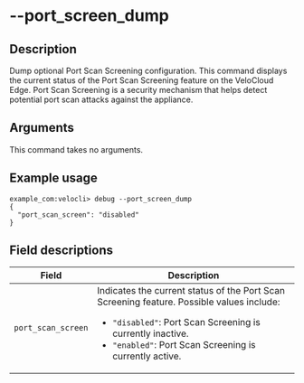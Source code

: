 #	--port_screen_dump

##	Description
Dump optional Port Scan Screening configuration. This command displays the current status of the Port Scan Screening feature on the VeloCloud Edge. Port Scan Screening is a security mechanism that helps detect potential port scan attacks against the appliance.

##  Arguments
This command takes no arguments.

##  Example usage
```
example_com:velocli> debug --port_screen_dump
{
  "port_scan_screen": "disabled"
}
```

##  Field descriptions
| Field              | Description                                                                                                |
|--------------------|------------------------------------------------------------------------------------------------------------|
| `port_scan_screen` | Indicates the current status of the Port Scan Screening feature. Possible values include:<ul><li>`"disabled"`: Port Scan Screening is currently inactive.</li><li>`"enabled"`: Port Scan Screening is currently active.</li></ul> |
